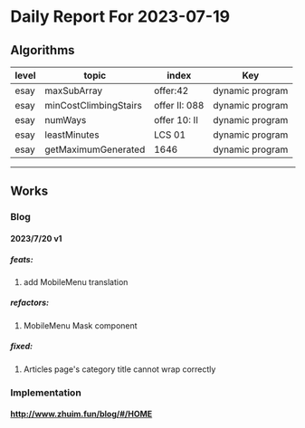 # Daily Report For 2023-07-19

## Algorithms

| level | topic                 | index         | Key             |
| ----- | --------------------- | ------------- | --------------- |
| esay  | maxSubArray           | offer:42      | dynamic program |
| esay  | minCostClimbingStairs | offer II: 088 | dynamic program |
| esay  | numWays               | offer 10: II  | dynamic program |
| esay  | leastMinutes          | LCS 01        | dynamic program |
| esay  | getMaximumGenerated   | 1646          | dynamic program |

---

## Works

### Blog

#### 2023/7/20 v1

##### feats:
1. add MobileMenu translation

##### refactors:
1. MobileMenu Mask component

##### fixed:
1. Articles page's category title cannot wrap correctly

### Implementation 

#### http://www.zhuim.fun/blog/#/HOME